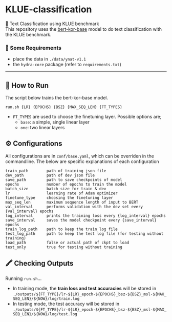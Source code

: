 # KLUE-classification
💬 Text Classification using KLUE benchmark  
This repository uses the [bert-kor-base](https://huggingface.co/kykim/bert-kor-base/tree/main) model to do text classification with the KLUE benchmark.

### 📌 Some Requirements
- place the data in `./data/ynat-v1.1`
- the `hydra-core` package (refer to `requirements.txt`)
-------------
## 🚀 How to Run 
The script below trains the bert-kor-base model.
```
run.sh {LR} {EPOCHS} {BSZ} {MAX_SEQ_LEN} {FT_TYPES}
```
- `FT_TYPES` are used to choose the finetuning layer. Possible options are;
  - `base`: a simple, single linear layer
  - `one`: two linear layers

## ⚙️ Configurations
All configurations are in `conf/base.yaml`, which can be overriden in the commandline.
The below are specific explanations of each configuration
```
train_path        path of training json file
dev_path          path of dev json file
save_path         path to save checkpoints of model
epochs            number of epochs to train the model
batch_size        batch size for train & dev
lr                learning rate of Adam optimizer
finetune_type     choosing the finetuning layer
max_seq_len       maximum sequence length of input to BERT
val_interval      performs validation with the dev set every {val_interval} epochs
log_interval      prints the training loss every {log_interval} epochs
save_interval     saves the model checkpoint every {save_interval} epochs
train_log_path    path to keep the train log file
test_log_path     path to keep the test log file (for testing without training)
load_path         false or actual path of ckpt to load
test_only         true for testing without training
```

## 🖍 Checking Outputs
Running `run.sh`...
- In training mode, the **train loss and test accuracies** will be stored in `./outputs/${FT_TYPE}/lr-${LR}_epoch-${EPOCHS}_bsz-${BSZ}_msl-${MAX_SEQ_LEN}/${NOW}/log/train.log`
- In testing mode, the test accuracy will be stored in `./outputs/${FT_TYPE}/lr-${LR}_epoch-${EPOCHS}_bsz-${BSZ}_msl-${MAX_SEQ_LEN}/${NOW}/log/test.log`

